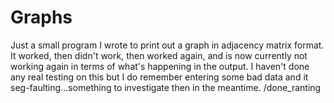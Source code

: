 # Graphs

Just a small program I wrote to print out a graph in adjacency matrix format. It worked, then didn't work, then worked again, and is now currently
not working again in terms of what's happening in the output. I haven't done any real testing on this but I do remember entering some bad data and
it seg-faulting...something to investigate then in the meantime. /done_ranting